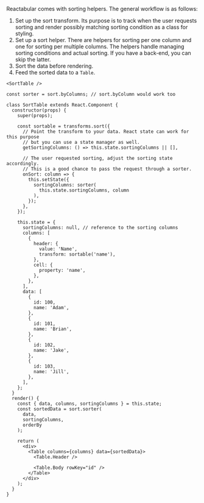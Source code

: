 Reactabular comes with sorting helpers. The general workflow is as follows:

1. Set up the sort transform. Its purpose is to track when the user requests sorting and render possibly matching sorting condition as a class for styling.
2. Set up a sort helper. There are helpers for sorting per one column and one for sorting per multiple columns. The helpers handle managing sorting conditions and actual sorting. If you have a back-end, you can skip the latter.
3. Sort the data before rendering.
4. Feed the sorted data to a `Table`.

```react
<SortTable />
```

```react
const sorter = sort.byColumns; // sort.byColumn would work too

class SortTable extends React.Component {
  constructor(props) {
    super(props);

    const sortable = transforms.sort({
      // Point the transform to your data. React state can work for this purpose
      // but you can use a state manager as well.
      getSortingColumns: () => this.state.sortingColumns || [],

      // The user requested sorting, adjust the sorting state accordingly.
      // This is a good chance to pass the request through a sorter.
      onSort: column => {
        this.setState({
          sortingColumns: sorter(
            this.state.sortingColumns, column
          ),
        });
      },
    });

    this.state = {
      sortingColumns: null, // reference to the sorting columns
      columns: [
        {
          header: {
            value: 'Name',
            transform: sortable('name'),
          },
          cell: {
            property: 'name',
          },
        },
      ],
      data: [
        {
          id: 100,
          name: 'Adam',
        },
        {
          id: 101,
          name: 'Brian',
        },
        {
          id: 102,
          name: 'Jake',
        },
        {
          id: 103,
          name: 'Jill',
        },
      ],
    };
  }
  render() {
    const { data, columns, sortingColumns } = this.state;
    const sortedData = sort.sorter(
      data,
      sortingColumns,
      orderBy
    );

    return (
      <div>
        <Table columns={columns} data={sortedData}>
          <Table.Header />

          <Table.Body rowKey="id" />
        </Table>
      </div>
    );
  }
}
```
